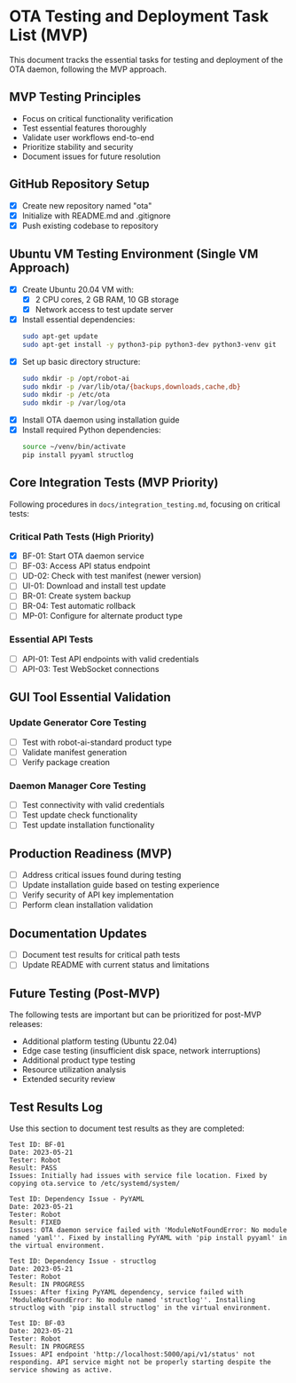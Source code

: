 # OTA Testing and Deployment Task List (MVP)

This document tracks the essential tasks for testing and deployment of the OTA daemon, following the MVP approach.

## MVP Testing Principles
- Focus on critical functionality verification
- Test essential features thoroughly
- Validate user workflows end-to-end
- Prioritize stability and security
- Document issues for future resolution

## GitHub Repository Setup
- [x] Create new repository named "ota"
- [x] Initialize with README.md and .gitignore
- [x] Push existing codebase to repository

## Ubuntu VM Testing Environment (Single VM Approach)
- [x] Create Ubuntu 20.04 VM with:
  - [x] 2 CPU cores, 2 GB RAM, 10 GB storage
  - [x] Network access to test update server
- [x] Install essential dependencies:
  ```bash
  sudo apt-get update
  sudo apt-get install -y python3-pip python3-dev python3-venv git
  ```
- [x] Set up basic directory structure:
  ```bash
  sudo mkdir -p /opt/robot-ai
  sudo mkdir -p /var/lib/ota/{backups,downloads,cache,db}
  sudo mkdir -p /etc/ota
  sudo mkdir -p /var/log/ota
  ```
- [x] Install OTA daemon using installation guide
- [x] Install required Python dependencies:
  ```bash
  source ~/venv/bin/activate
  pip install pyyaml structlog
  ```

## Core Integration Tests (MVP Priority)
Following procedures in `docs/integration_testing.md`, focusing on critical tests:

### Critical Path Tests (High Priority)
- [x] BF-01: Start OTA daemon service
- [ ] BF-03: Access API status endpoint
- [ ] UD-02: Check with test manifest (newer version)
- [ ] UI-01: Download and install test update
- [ ] BR-01: Create system backup
- [ ] BR-04: Test automatic rollback
- [ ] MP-01: Configure for alternate product type

### Essential API Tests
- [ ] API-01: Test API endpoints with valid credentials
- [ ] API-03: Test WebSocket connections

## GUI Tool Essential Validation

### Update Generator Core Testing
- [ ] Test with robot-ai-standard product type
- [ ] Validate manifest generation
- [ ] Verify package creation

### Daemon Manager Core Testing
- [ ] Test connectivity with valid credentials
- [ ] Test update check functionality
- [ ] Test update installation functionality

## Production Readiness (MVP)
- [ ] Address critical issues found during testing
- [ ] Update installation guide based on testing experience
- [ ] Verify security of API key implementation
- [ ] Perform clean installation validation

## Documentation Updates
- [ ] Document test results for critical path tests
- [ ] Update README with current status and limitations

## Future Testing (Post-MVP)
The following tests are important but can be prioritized for post-MVP releases:

- Additional platform testing (Ubuntu 22.04)
- Edge case testing (insufficient disk space, network interruptions)
- Additional product type testing
- Resource utilization analysis
- Extended security review

## Test Results Log
Use this section to document test results as they are completed:

```
Test ID: BF-01
Date: 2023-05-21
Tester: Robot
Result: PASS
Issues: Initially had issues with service file location. Fixed by copying ota.service to /etc/systemd/system/
```

```
Test ID: Dependency Issue - PyYAML
Date: 2023-05-21
Tester: Robot
Result: FIXED
Issues: OTA daemon service failed with 'ModuleNotFoundError: No module named 'yaml''. Fixed by installing PyYAML with 'pip install pyyaml' in the virtual environment.
```

```
Test ID: Dependency Issue - structlog
Date: 2023-05-21
Tester: Robot
Result: IN PROGRESS
Issues: After fixing PyYAML dependency, service failed with 'ModuleNotFoundError: No module named 'structlog''. Installing structlog with 'pip install structlog' in the virtual environment.
```

```
Test ID: BF-03
Date: 2023-05-21
Tester: Robot
Result: IN PROGRESS
Issues: API endpoint 'http://localhost:5000/api/v1/status' not responding. API service might not be properly starting despite the service showing as active.
```
